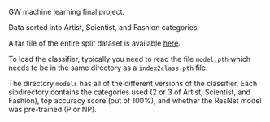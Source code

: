 GW machine learning final project.

Data sorted into Artist, Scientist, and Fashion categories.

A tar file of the entire split dataset is available [here](https://drive.google.com/file/d/1DnfVy4HbaExCISE8ePMT708DOpLRX1RC/view?usp=sharing).

To load the classifier, typically you need to read the file `model.pth`
which needs to be in the same directory as a `index2class.pth` file.

The directory `models` has all of the different versions of the classifier. Each sibdirectory contains the categories used (2 or 3 of Artist, Scientist, and Fashion), top accuracy score (out of 100%), and whether the ResNet model was pre-trained (P or NP).  
